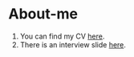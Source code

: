 # About-me
1) You can find my CV [here](https://github.com/mahmhmmdi/About-me/blob/main/CV.pdf).
2) There is an interview slide [here](https://github.com/mahmhmmdi/About-me/blob/main/slides.pdf). 
